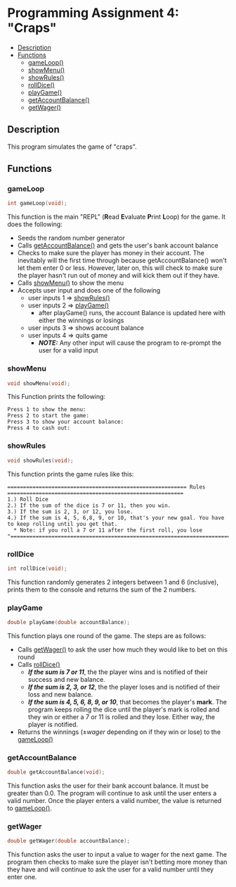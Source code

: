 # Programming Assignment 4: "Craps"

  - [Description](#description)
  - [Functions](#functions)
    - [gameLoop()](#gameloop)
    - [showMenu()](#showmenu)
    - [showRules()](#showrules)
    - [rollDice()](#rolldice)
    - [playGame()](#playgame)
    - [getAccountBalance()](#getaccountbalance)
    - [getWager()](#getwager)

## Description
This program simulates the game of "craps".

## Functions

### gameLoop
```c
int gameLoop(void);
```
This function is the main "REPL" (**R**ead **E**valuate **P**rint **L**oop) for the game. It does the following:
  - Seeds the random number generator
  - Calls [getAccountBalance()](#getaccountbalance) and gets the user's bank account balance
  - Checks to make sure the player has money in their account. The inevitably will the first time through because getAccountBalance() won't let them enter 0 or less. However, later on, this will check to make sure the player hasn't run out of money and will kick them out if they have.
  - Calls [showMenu()](#showmenu) to show the menu
  - Accepts user input and does one of the following
    - user inputs 1 $\Rightarrow$ [showRules()](#showrules)
    - user inputs 2 $\Rightarrow$ [playGame()](#playgame)
      - after playGame() runs, the account Balance is updated here with either the winnings or losings
    - user inputs 3 $\Rightarrow$ shows account balance
    - user inputs 4 $\Rightarrow$ quits game
      - ***NOTE:*** Any other input will cause the program to re-prompt the user for a valid input


### showMenu
```c
void showMenu(void);
```
This Function prints the following:
```
Press 1 to show the menu:
Press 2 to start the game:
Press 3 to show your account balance:
Press 4 to cash out:
```

### showRules
```c
void showRules(void);
```
This function prints the game rules like this:
```
========================================================= Rules ========================================================
1.) Roll Dice
2.) If the sum of the dice is 7 or 11, then you win.
3.) If the sum is 2, 3, or 12, you lose.
4.) If the sum is 4, 5, 6,8, 9, or 10, that's your new goal. You have to keep rolling until you get that.
  * Note: if you roll a 7 or 11 after the first roll, you lose
"========================================================================================================================
```

### rollDice
```c
int rollDice(void);
```
This function randomly generates 2 integers between 1 and 6 (inclusive), prints them to the console and returns the sum of the 2 numbers.

### playGame
```c
double playGame(double accountBalance);
```
This function plays one round of the game. The steps are as follows:
  - Calls  [getWager()](#getwager) to ask the user how much they would like to bet on this round
  - Calls [rollDice()](#rolldice)
    - ***If the sum is 7 or 11***, the the player wins and is notified of their success and new balance.
    - ***If the sum is 2, 3, or 12***, the the player loses and is notified of their loss and new balance.
    - ***If the sum is 4, 5, 6, 8, 9, or 10***, that becomes the player's **mark**. The program keeps rolling the dice until the player's mark is rolled and they win or either a 7 or 11 is rolled and they lose. Either way, the player is notified.
  - Returns the winnings ($\pm wager$ depending on if they win or lose) to the [gameLoop()](#gameloop)

### getAccountBalance
```c
double getAccountBalance(void);
```
This function asks the user for their bank account balance. It must be greater than 0.0. The program will continue to ask until the user enters a valid number. Once the player enters a valid number, the value is returned to [gameLoop()](#gameloop).

### getWager
```c
double getWager(double accountBalance);
```
This function asks the user to input a value to wager for the next game. The program then checks to make sure the player isn't betting more money than they have and will continue to ask the user for a valid number until they enter one.